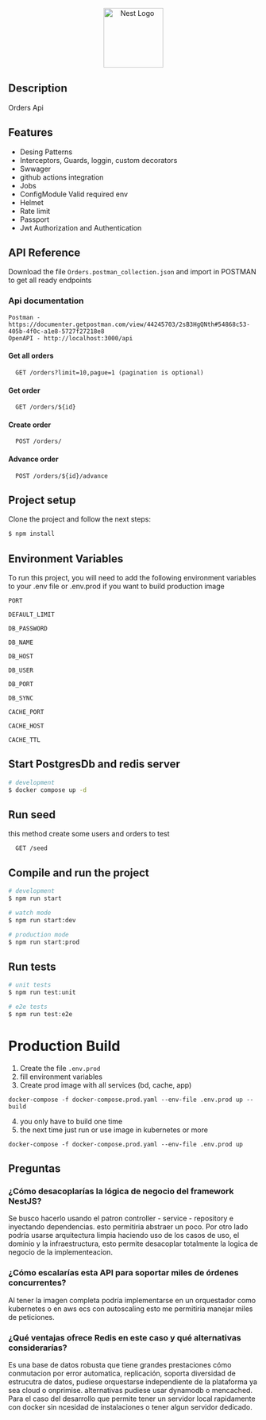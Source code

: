 <p align="center">
  <a href="http://nestjs.com/" target="blank"><img src="https://nestjs.com/img/logo-small.svg" width="120" alt="Nest Logo" /></a>
</p>

## Description
Orders Api

## Features

- Desing Patterns
- Interceptors, Guards, loggin, custom decorators
- Swwager
- github actions integration
- Jobs
- ConfigModule Valid required env
- Helmet
- Rate limit 
- Passport
- Jwt Authorization and Authentication 


## API Reference

Download the file ```Orders.postman_collection.json``` and import in POSTMAN to get all ready endpoints

### Api documentation
```
Postman - https://documenter.getpostman.com/view/44245703/2sB3HgQNth#54868c53-405b-4f0c-a1e8-5727f27218e8
OpenAPI - http://localhost:3000/api
```

#### Get all orders

```http
  GET /orders?limit=10,pague=1 (pagination is optional)
```

#### Get order

```http
  GET /orders/${id}
```

#### Create order

```http
  POST /orders/
```

#### Advance order

```http
  POST /orders/${id}/advance
```

## Project setup

Clone the project and follow the next steps:

```bash
$ npm install
```

## Environment Variables

To run this project, you will need to add the following environment variables to your .env file or .env.prod if you want to build production image

`PORT`

`DEFAULT_LIMIT`

`DB_PASSWORD`

`DB_NAME`

`DB_HOST`

`DB_USER`

`DB_PORT`

`DB_SYNC`

`CACHE_PORT`

`CACHE_HOST`

`CACHE_TTL`

## Start PostgresDb and redis server

```bash
# development
$ docker compose up -d

```

## Run seed
this method create some users and orders to test

```http
  GET /seed
```

## Compile and run the project

```bash
# development
$ npm run start

# watch mode
$ npm run start:dev

# production mode
$ npm run start:prod
```

## Run tests

```bash
# unit tests
$ npm run test:unit

# e2e tests
$ npm run test:e2e

```

# Production Build
1. Create the file ```.env.prod```
2. fill environment variables
3. Create prod image with all services (bd, cache, app)
```
docker-compose -f docker-compose.prod.yaml --env-file .env.prod up --build
```
4. you only have to build one time
5. the next time just run or use image in kubernetes or more
```
docker-compose -f docker-compose.prod.yaml --env-file .env.prod up
```

## Preguntas
### ¿Cómo desacoplarías la lógica de negocio del framework NestJS?

Se busco hacerlo usando el patron controller - service - repository e inyectando dependencias. esto permitiria abstraer un poco.
Por otro lado podría usarse arquitectura limpia haciendo uso de los casos de uso, el dominio y la infraestructura, esto permite desacoplar
totalmente la logica de negocio de la implementeacion.

### ¿Cómo escalarías esta API para soportar miles de órdenes concurrentes?
Al tener la imagen completa podría implementarse en un orquestador como kubernetes o en aws ecs con autoscaling esto me permitiria manejar
miles de peticiones.

### ¿Qué ventajas ofrece Redis en este caso y qué alternativas considerarías?
Es una base de datos robusta que tiene grandes prestaciones cómo conmutacion por error automatica, replicación, soporta diversidad de estrucutra 
de datos, pudiese orquestarse independiente de la plataforma ya sea cloud o onprimise. alternativas pudiese usar dynamodb o mencached. Para el caso
del desarrollo que permite tener un servidor local rapidamente con docker sin ncesidad de instalaciones o tener algun servidor dedicado.
 